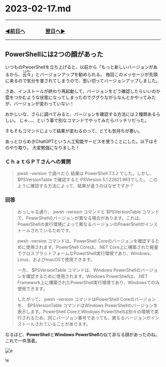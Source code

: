 # 2023-02-17.md

---

### [◀️前日へ](https://github.com/yuasys/chatty-journal/blob/main/2023/02/2023-02-16.md)&emsp;&emsp;&emsp;&emsp;[翌日へ▶️](https://github.com/yuasys/chatty-journal/blob/main/2023/02/2023-02-18.md)

---

## PowerShellには2つの顔があった

いつものPwoerShellを立ち上げると、以前から「もっと新しいバージョンがあるから、<ruby>云々<rt>うんぬん</rt></ruby>」とバージョンアップを勧められる。
毎回このメッセージが先頭に来るので気分を害されてしまうので、思い切ってバージョンアップしました。

さあ、インストールが終わり再起動して、バージョンをどう確認したらいいのか雲をつかむような状態になってしまったのでググりながらなんとかやってみたが、バージョンが変わっていない！

おかしいな、さらに調べてみると、バージョンを確認する方法には２種類あるらしい。
じゃ、、、という事で別なコマンドでやってみたらバッチリだった。

そもそもコマンドによって結果が変わるのって、とても気持ちが悪い。

あっとひらめきChatGPTという人工知能サービスを使うことにした。以下はそのやり取り。
大変勉強になりました！

### ＣｈａｔＧＰＴさんへの質問

> pwsh -version で調べたら 結果は PowerShell 7.3.2 でした。しかし、$PSVersionTable で確認すると
> PSVersion 5.1.22621.963でした。
> このように確認する方法によって、結果が違うのはなぜですか？

### 回答

> おっしゃる通り、 pwsh -version コマンドと $PSVersionTable コマンドで、PowerShellのバージョンが異なる場合があります。これは、PowerShellの実行環境によって異なるバージョンのPowerShellがインストールされているためです。
>
> pwsh -version コマンドは、PowerShell Coreのバージョンを確認するために使用されます。PowerShell Coreは、.NET Core上に構築された軽量でクロスプラットフォームなPowerShell実行環境であり、Windows、Linux、およびmacOSで使用できます。
>
> 一方、 $PSVersionTable コマンドは、Windows PowerShellのバージョンを確認するために使用されます。Windows PowerShellは、.NET Framework上に構築されたPowerShell実行環境であり、Windowsでのみ使用できます。
>
> したがって、 pwsh -version コマンドはPowerShell Coreのバージョンを、 $PSVersionTable コマンドはWindows PowerShellのバージョンを表示します。PowerShell CoreとWindows PowerShellは別々の環境で実行されるため、同じバージョン番号であっても、異なるバージョンがインストールされていることがあります。

なるほど、**PowerShel**lと**Windows PowerShell**の似て非なる顔があったのね。これで一件落着。

![e](https://i.imgur.com/s8rG3dP.png)

!e[](https://i.imgur.com/HuOvOIn.png)
